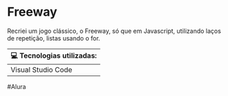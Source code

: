 # Freeway

Recriei um jogo clássico, o Freeway, só que em Javascript, utilizando laços de repetição, listas usando o for.

| 💻 Tecnologias utilizadas: | 
| --------------------------  |
| Visual Studio Code        |

#Alura
